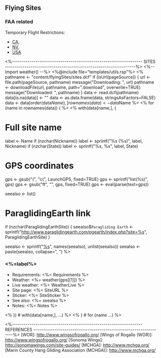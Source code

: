 Flying Sites
------------

### FAA related

Temporary Flight Restrictions:
* [CA](http://tfr.faa.gov/tfr_map/states.jsp?select2=CA),
* [NV](http://tfr.faa.gov/tfr_map/states.jsp?select2=NV),
* [USA](http://www.aopa.org/tfr/faa-tfr-map.html)


<%-------------------------------------------------------------------
 SITES
 -------------------------------------------------------------------%>
<%-- Import weather() --%>
<%@include file="templates/utils.rsp"%>
<%
pathname <- "content/flyingSites/sites.dcf"
if (isUrl(pageSource)) {
  url <- file.path(pageSource, pathname)
  message("Downloading: ", url)
  pathname <- downloadFile(url, pathname, path=".download", overwrite=TRUE)
  message("Downloaded: ", pathname)
}
data <- read.dcf(pathname)
data[is.na(data)] <- ""
data <- as.data.frame(data, stringsAsFactors=FALSE)
data <- data[order(data$Name),]
rownames(data) <- data$Name
%>
<% for (name in rownames(data)) { %>
<% with(data[name,], {

  # Full site name
  label <- Name
  if (nzchar(Nickname)) label <- sprintf("%s (%s)", label, Nickname)
  if (nzchar(State)) label <- sprintf("%s, %s", label, State)

  # GPS coordinates
  gps <- gsub("(", "c(", LaunchGPS, fixed=TRUE)
  gps <- sprintf("list(%s)", gps)
  gps <- gsub("ft", "", gps, fixed=TRUE)
  gps <- eval(parse(text=gps))

  seealso <- list()
  # ParaglidingEarth link
  if (nzchar(ParaglidingEarthSite)) {
    seealso$`Paragliding Earth` <- sprintf("http://www.paraglidingearth.com/pgearth/index.php?site=%s", ParaglidingEarthSite)
  }

  seealso <- sprintf("[%s](%s)", names(seealso), unlist(seealso))
  seealso <- paste(seealso, collapse=", ")
%>
### <%=label%>

* Requirements: <%= Requirements %>
* Weather: <%= weather(gps[[1]]) %>
* Live weather: <%= WeatherLive %>
* Site page: <%= SiteURL %>
* Sticker: <%= SiteSticker %>
* See also: <%= seealso %>
* Notes: <%= Notes %>

<% }) # with(data[name,], ...) %>
<% } # for (name ...) %>

<%-------------------------------------------------------------------
 REFERENCES
 -------------------------------------------------------------------%>
[WOR]: http://www.wingsofrogallo.org/
[Wings of Rogallo (WOR)]: http://www.wingsofrogallo.org/
[Sonoma Wings]: http://sonomawings.com/site-guides/
[MCHGA]: http://www.mchga.org/
[Marin County Hang Gliding Association (MCHGA)]: http://www.mchga.org/
